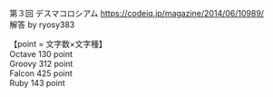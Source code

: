 第３回 デスマコロシアム 
https://codeiq.jp/magazine/2014/06/10989/  
解答 by ryosy383  
  
【point = 文字数×文字種】  
Octave 130 point  
Groovy 312 point  
Falcon 425 point  
Ruby 143 point  
